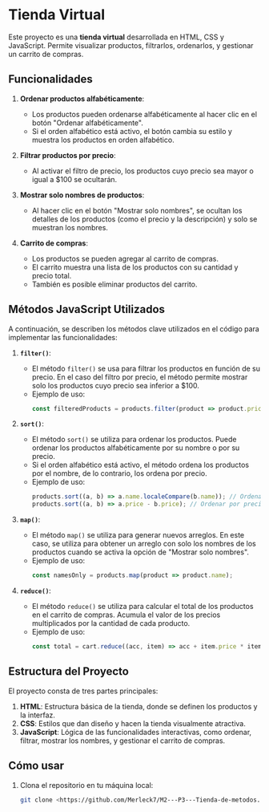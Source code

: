 # Tienda Virtual

Este proyecto es una **tienda virtual** desarrollada en HTML, CSS y JavaScript. Permite visualizar productos, filtrarlos, ordenarlos, y gestionar un carrito de compras.

## Funcionalidades

1. **Ordenar productos alfabéticamente**:
   - Los productos pueden ordenarse alfabéticamente al hacer clic en el botón "Ordenar alfabéticamente".
   - Si el orden alfabético está activo, el botón cambia su estilo y muestra los productos en orden alfabético.

2. **Filtrar productos por precio**:
   - Al activar el filtro de precio, los productos cuyo precio sea mayor o igual a $100 se ocultarán.

3. **Mostrar solo nombres de productos**:
   - Al hacer clic en el botón "Mostrar solo nombres", se ocultan los detalles de los productos (como el precio y la descripción) y solo se muestran los nombres.

4. **Carrito de compras**:
   - Los productos se pueden agregar al carrito de compras.
   - El carrito muestra una lista de los productos con su cantidad y precio total.
   - También es posible eliminar productos del carrito.

## Métodos JavaScript Utilizados

A continuación, se describen los métodos clave utilizados en el código para implementar las funcionalidades:

1. **`filter()`**:
   - El método `filter()` se usa para filtrar los productos en función de su precio. En el caso del filtro por precio, el método permite mostrar solo los productos cuyo precio sea inferior a $100.
   - Ejemplo de uso:
     ```javascript
     const filteredProducts = products.filter(product => product.price < 100);
     ```

2. **`sort()`**:
   - El método `sort()` se utiliza para ordenar los productos. Puede ordenar los productos alfabéticamente por su nombre o por su precio.
   - Si el orden alfabético está activo, el método ordena los productos por el nombre, de lo contrario, los ordena por precio.
   - Ejemplo de uso:
     ```javascript
     products.sort((a, b) => a.name.localeCompare(b.name)); // Ordenar por nombre
     products.sort((a, b) => a.price - b.price); // Ordenar por precio
     ```

3. **`map()`**:
   - El método `map()` se utiliza para generar nuevos arreglos. En este caso, se utiliza para obtener un arreglo con solo los nombres de los productos cuando se activa la opción de "Mostrar solo nombres".
   - Ejemplo de uso:
     ```javascript
     const namesOnly = products.map(product => product.name);
     ```

4. **`reduce()`**:
   - El método `reduce()` se utiliza para calcular el total de los productos en el carrito de compras. Acumula el valor de los precios multiplicados por la cantidad de cada producto.
   - Ejemplo de uso:
     ```javascript
     const total = cart.reduce((acc, item) => acc + item.price * item.quantity, 0);
     ```

## Estructura del Proyecto

El proyecto consta de tres partes principales:

1. **HTML**: Estructura básica de la tienda, donde se definen los productos y la interfaz.
2. **CSS**: Estilos que dan diseño y hacen la tienda visualmente atractiva.
3. **JavaScript**: Lógica de las funcionalidades interactivas, como ordenar, filtrar, mostrar los nombres, y gestionar el carrito de compras.

## Cómo usar

1. Clona el repositorio en tu máquina local:
   ```bash
   git clone <https://github.com/Merleck7/M2---P3---Tienda-de-metodos.git>
